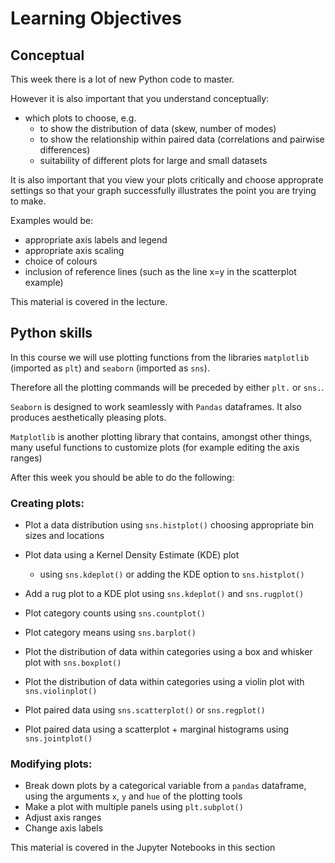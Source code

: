 # Learning Objectives

## Conceptual

This week there is a lot of new Python code to master.

However it is also important that you understand conceptually:
* which plots to choose, e.g.
    * to show the distribution of data (skew, number of modes)
    * to show the relationship within paired data (correlations and pairwise differences)
    * suitability of different plots for large and small datasets

It is also important that you view your plots critically and choose
approprate settings so that your graph successfully illustrates the
point you are trying to make.

Examples would be:
 
* appropriate axis labels and legend
* appropriate axis scaling 
* choice of colours
* inclusion of reference lines (such as the line x=y in the
scatterplot example)

This material is covered in the lecture.

## Python skills

In this course we will use plotting functions from the libraries `matplotlib`  (imported as `plt`) and `seaborn` (imported as `sns`). 

Therefore all the plotting commands will be preceded by either
`plt.` or `sns.`.

`Seaborn` is designed to work seamlessly with `Pandas`
dataframes. It also produces aesthetically pleasing plots.

`Matplotlib` is another plotting library that contains, amongst
other things, many useful functions to customize plots (for example
editing the axis ranges)


After this week you should be able to do the following:

### Creating plots:

*	Plot a data distribution using `sns.histplot()` choosing appropriate bin sizes and
locations
* Plot data using a Kernel Density Estimate (KDE) plot
    * using `sns.kdeplot()` or adding the KDE option to `sns.histplot()`
* Add a rug plot to a KDE plot using `sns.kdeplot()` and `sns.rugplot()`


* Plot category counts using `sns.countplot()`
* Plot category means using `sns.barplot()`
* Plot the distribution of data within categories using a box and whisker plot with `sns.boxplot()`
* Plot the distribution of data within categories using a violin plot with `sns.violinplot()`


* Plot paired data using `sns.scatterplot()` or `sns.regplot()`
* Plot paired data using a scatterplot + marginal histograms using `sns.jointplot()`

### Modifying plots:

* Break down plots by a categorical variable from a `pandas` dataframe, using the arguments `x`, `y` and `hue` of the plotting tools
*  Make a plot with multiple panels using `plt.subplot()`
* Adjust axis ranges
* Change axis labels

This material is covered in the Jupyter Notebooks in this section
